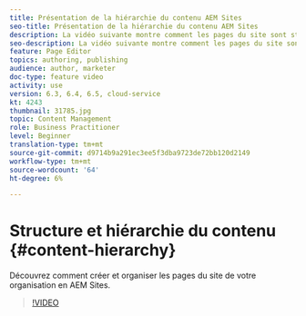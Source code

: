 ```yaml
---
title: Présentation de la hiérarchie du contenu AEM Sites
seo-title: Présentation de la hiérarchie du contenu AEM Sites
description: La vidéo suivante montre comment les pages du site sont stockées dans AEM pour votre entreprise.
seo-description: La vidéo suivante montre comment les pages du site sont stockées dans AEM pour votre entreprise.
feature: Page Editor
topics: authoring, publishing
audience: author, marketer
doc-type: feature video
activity: use
version: 6.3, 6.4, 6.5, cloud-service
kt: 4243
thumbnail: 31785.jpg
topic: Content Management
role: Business Practitioner
level: Beginner
translation-type: tm+mt
source-git-commit: d9714b9a291ec3ee5f3dba9723de72bb120d2149
workflow-type: tm+mt
source-wordcount: '64'
ht-degree: 6%

---
```



# Structure et hiérarchie du contenu {#content-hierarchy}

Découvrez comment créer et organiser les pages du site de votre organisation en AEM Sites.

>[!VIDEO](https://video.tv.adobe.com/v/31785?quality=12&learn=on)
